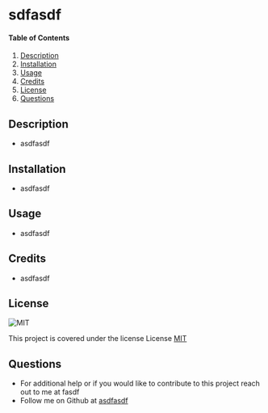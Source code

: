 # sdfasdf
  
#### Table of Contents
1. [Description](#description)
2. [Installation](#installation)
3. [Usage](#usage)
4. [Credits](#credits)
5. [License](#license)
6. [Questions](#questions)
## Description
* asdfasdf
## Installation 
* asdfasdf
## Usage 
* asdfasdf
## Credits
* asdfasdf

## License
    
![MIT](https://img.shields.io/badge/license-undefined-blue.svg)

This project is covered under the license License [MIT](https://opensource.org/licenses/MIT)
    

## Questions
* For additional help or if you would like to contribute to this project reach out to me at fasdf
* Follow me on Github at [asdfasdf](http://github.com/asdfasdf)